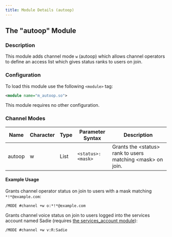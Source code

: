 ```yaml
---
title: Module Details (autoop)
---
```


## The "autoop" Module

### Description

This module adds channel mode `w` (autoop) which allows channel operators to define an access list which gives status ranks to users on join.

### Configuration

To load this module use the following `<module>` tag:

```xml
<module name="m_autoop.so">
```

This module requires no other configuration.

### Channel Modes

Name   | Character | Type | Parameter Syntax  | Description
------ | --------- | ---- | ----------------- | -----------
autoop | w         | List | `<status>:<mask>` | Grants the &lt;status&gt; rank to users matching &lt;mask&gt; on join.

#### Example Usage

Grants channel operator status on join to users with a mask matching `*!*@example.com`:

```plaintext
/MODE #channel +w o:*!*@example.com
```

Grants channel voice status on join to users logged into the services account named Sadie (requires [the services_account module](/2/modules/services_account)):

```plaintext
/MODE #channel +w v:R:Sadie
```
